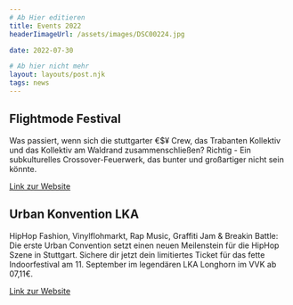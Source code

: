 ```yaml
---
# Ab Hier editieren
title: Events 2022
headerIimageUrl: /assets/images/DSC00224.jpg

date: 2022-07-30

# Ab hier nicht mehr
layout: layouts/post.njk
tags: news
---
```


## Flightmode Festival

Was passiert, wenn sich die stuttgarter €$¥ Crew, das Trabanten Kollektiv und das Kollektiv am Waldrand zusammenschließen?
Richtig - Ein subkulturelles Crossover-Feuerwerk, das bunter und großartiger nicht sein könnte.


[Link zur Website](https://www.instagram.com/flightmode__festival)
 
 ## Urban Konvention LKA

HipHop Fashion, Vinylflohmarkt, Rap Music, Graffiti Jam & Breakin Battle:
Die erste Urban Convention setzt einen neuen Meilenstein für die HipHop Szene in Stuttgart. 
Sichere dir jetzt dein limitiertes Ticket für das fette Indoorfestival am 11. September im legendären LKA Longhorn im VVK ab 07,11€.


[Link zur Website](https://www.instagram.com/0711ucon/)
